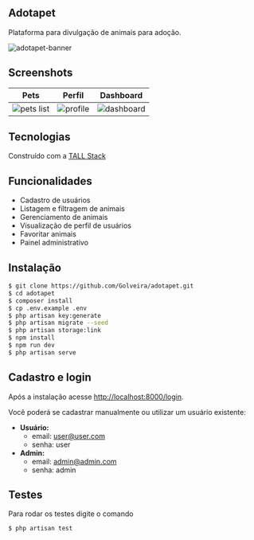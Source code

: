 ## Adotapet

Plataforma para divulgação de animais para adoção.

![adotapet-banner](https://github.com/Golveira/adotapet/assets/30783517/7f335f1c-cd5a-4311-857a-0cfc53004631)

## Screenshots

| Pets                              | Perfil                         | Dashboard                         |
|-------------------------------------|-------------------------------------|---------------------------------------|
| ![pets list](https://github.com/Golveira/adotapet/assets/30783517/2e879a1a-9442-497f-a2cb-dfd57f619558) | ![profile](https://github.com/Golveira/adotapet/assets/30783517/3eb38877-a590-4e9b-a8a3-0f95a0ada923) | ![dashboard](https://github.com/Golveira/adotapet/assets/30783517/6e4050c4-be52-4dd6-b708-0a5a50b0caf8) || ![](screenshots/04_description.png) | ![](screenshots/05_preferences.png) | ![](screenshots/06_subscriptions.png) |

## Tecnologias

Construído com a [TALL Stack](https://tallstack.dev/)

## Funcionalidades

-   Cadastro de usuários
-   Listagem e filtragem de animais
-   Gerenciamento de animais
-   Visualização de perfil de usuários
-   Favoritar animais
-   Painel administrativo

## Instalação

```bash
$ git clone https://github.com/Golveira/adotapet.git
$ cd adotapet
$ composer install
$ cp .env.example .env
$ php artisan key:generate
$ php artisan migrate --seed
$ php artisan storage:link
$ npm install
$ npm run dev
$ php artisan serve
```

## Cadastro e login

Após a instalação acesse [http://localhost:8000/login](http://localhost:8000/login).

Você poderá se cadastrar manualmente ou utilizar um usuário existente:

-   **Usuário:**
    -   email: user@user.com
    -   senha: user
-   **Admin:**
    -   email: admin@admin.com
    -   senha: admin

## Testes

Para rodar os testes digite o comando

```bash
$ php artisan test
```
